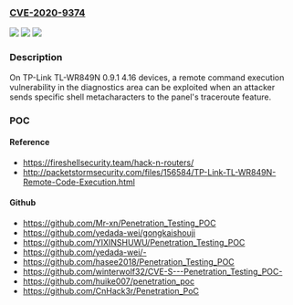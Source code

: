### [CVE-2020-9374](https://cve.mitre.org/cgi-bin/cvename.cgi?name=CVE-2020-9374)
![](https://img.shields.io/static/v1?label=Product&message=n%2Fa&color=blue)
![](https://img.shields.io/static/v1?label=Version&message=n%2Fa&color=blue)
![](https://img.shields.io/static/v1?label=Vulnerability&message=n%2Fa&color=brighgreen)

### Description

On TP-Link TL-WR849N 0.9.1 4.16 devices, a remote command execution vulnerability in the diagnostics area can be exploited when an attacker sends specific shell metacharacters to the panel's traceroute feature.

### POC

#### Reference
- https://fireshellsecurity.team/hack-n-routers/
- http://packetstormsecurity.com/files/156584/TP-Link-TL-WR849N-Remote-Code-Execution.html

#### Github
- https://github.com/Mr-xn/Penetration_Testing_POC
- https://github.com/yedada-wei/gongkaishouji
- https://github.com/YIXINSHUWU/Penetration_Testing_POC
- https://github.com/yedada-wei/-
- https://github.com/hasee2018/Penetration_Testing_POC
- https://github.com/winterwolf32/CVE-S---Penetration_Testing_POC-
- https://github.com/huike007/penetration_poc
- https://github.com/CnHack3r/Penetration_PoC

